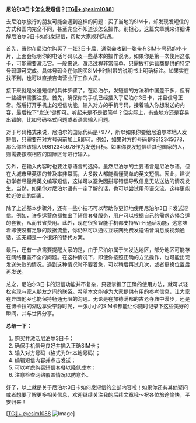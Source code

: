 **尼泊尔3日卡怎么发短信？[[TG💪+ @esim1088](https://t.me/s/esim1088)]**

去尼泊尔旅行的朋友可能会遇到这样的问题：买了当地的SIM卡，却发现发短信的方式和国内完全不同，甚至完全不知道该怎么操作。别担心，这篇文章就来详细讲解尼泊尔3日卡如何发短信，帮助大家顺利沟通。

首先，当你在尼泊尔购买了一张3日卡后，通常会收到一张带有SIM卡号码的小卡片，上面会标明你的电话号码以及一些基本的操作说明。如果你是第一次使用这张卡，可能需要激活它。一般来说，激活过程非常简单，只需拨打运营商提供的特定号码即可完成。具体号码会在你购买SIM卡时附带的说明书上明确标注。如果实在找不到，也可以直接咨询营业厅工作人员。

接下来就是发送短信的具体步骤了。在尼泊尔，发短信的方法和中国差不多，但有一些细节需要注意。首先，确保你的手机已经插入了尼泊尔3日卡，并且信号正常。然后打开手机上的短信功能，输入对方的手机号码，接着输入你想发送的内容，最后按下“发送”键即可。听起来是不是很简单？但实际上，有些地方还是容易出错的，比如号码格式问题或者语言输入问题。

对于号码格式来说，尼泊尔的国际代码是+977，所以如果你要给尼泊尔本地人发短信，只需要在对方号码前加上9即可。例如，如果对方的号码是9812345678，那么你应该输入99812345678作为发送目标。如果你要发短信给其他国家的人，则需要按照相应的国际区号进行输入。

另外，在输入内容时也要注意语言的选择。虽然尼泊尔的主要语言是尼泊尔语，但在大城市里英语的普及率非常高，大多数人都能看懂简单的英文短信。因此，建议初学者尽量用英文编写短信，这样可以避免因拼写错误导致信息无法送达的情况发生。当然，如果你对尼泊尔语有一定了解的话，也可以尝试用母语交流，这样更能拉近彼此的距离。

除了上述基本步骤外，还有一些小技巧可以帮助你更好地使用尼泊尔3日卡发送短信。例如，许多运营商都推出了短信套餐服务，用户可以根据自己的需求选择合适的套餐，从而节省费用。此外，现在很多智能手机都支持Wi-Fi通话功能，这意味着即使没有足够的数据流量，你仍然可以通过互联网免费发送语音消息或视频通话，这无疑是一个很好的替代方案。

最后，还有一点需要提醒大家的是，由于尼泊尔属于欠发达地区，部分地区可能存在网络覆盖不全的问题。在这种情况下，即便你按照正确的方法操作，也可能出现发送失败的情况。遇到这种情况时不要着急，可以稍后再试几次，或者更换位置后再发送。

总之，尼泊尔3日卡的短信功能并不复杂，只要掌握了正确的使用方法，就可以轻松实现与家人朋友之间的联系。希望本文能够为大家提供有用的参考信息，让大家在异国他乡也能保持畅通无阻的沟通。无论是在加德满都的古老寺庙中漫步，还是在博卡拉的湖边享受宁静时光，一张小小的SIM卡都能让你随时记录下这些美好的瞬间，并与世界分享。

**总结一下：**
1. 购买并激活尼泊尔3日卡；
2. 确保手机信号良好并插入正确SIM卡；
3. 输入对方号码（格式为9+本地号码）；
4. 编辑短信内容并点击发送；
5. 可以考虑购买短信套餐以降低成本；
6. 注意检查网络覆盖情况以防意外。

好了，以上就是关于尼泊尔3日卡如何发短信的全部内容啦！如果你还有其他疑问或者想要了解更多相关信息，欢迎继续关注我的后续文章哦～祝各位旅途愉快，平安归来！

[[TG💪+ @esim1088](https://t.me/s/esim1088) ![Image](https://i.postimg.cc/4NQfJmqS/Snipaste-2025-05-13-00-14-12.png)]